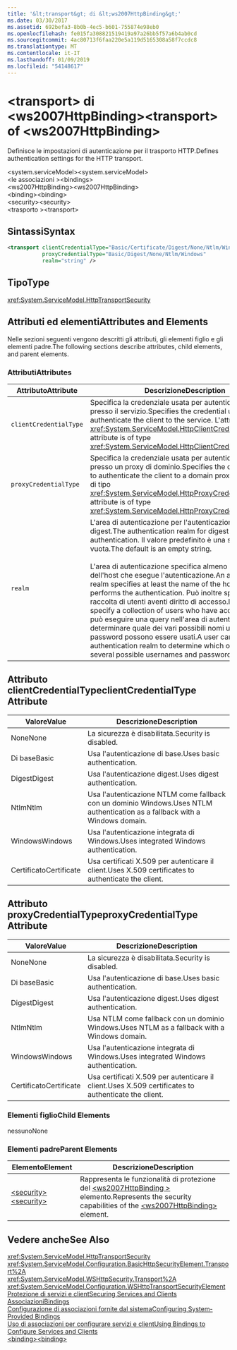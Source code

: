 ```yaml
---
title: '&lt;transport&gt; di &lt;ws2007HttpBinding&gt;'
ms.date: 03/30/2017
ms.assetid: 692befa3-8b0b-4ec5-b601-755874e98eb0
ms.openlocfilehash: fe015fa308821519419a97a26bb5f57a6b4ab0cd
ms.sourcegitcommit: 4ac80713f6faa220e5a119d5165308a58f7ccdc8
ms.translationtype: MT
ms.contentlocale: it-IT
ms.lasthandoff: 01/09/2019
ms.locfileid: "54148617"
---
```

# <a name="lttransportgt-of-ltws2007httpbindinggt"></a><span data-ttu-id="d3e59-102">&lt;transport&gt; di &lt;ws2007HttpBinding&gt;</span><span class="sxs-lookup"><span data-stu-id="d3e59-102">&lt;transport&gt; of &lt;ws2007HttpBinding&gt;</span></span>
<span data-ttu-id="d3e59-103">Definisce le impostazioni di autenticazione per il trasporto HTTP.</span><span class="sxs-lookup"><span data-stu-id="d3e59-103">Defines authentication settings for the HTTP transport.</span></span>  
  
 <span data-ttu-id="d3e59-104">\<system.serviceModel></span><span class="sxs-lookup"><span data-stu-id="d3e59-104">\<system.serviceModel></span></span>  
<span data-ttu-id="d3e59-105">\<le associazioni ></span><span class="sxs-lookup"><span data-stu-id="d3e59-105">\<bindings></span></span>  
<span data-ttu-id="d3e59-106">\<ws2007HttpBinding></span><span class="sxs-lookup"><span data-stu-id="d3e59-106">\<ws2007HttpBinding></span></span>  
<span data-ttu-id="d3e59-107">\<binding></span><span class="sxs-lookup"><span data-stu-id="d3e59-107">\<binding></span></span>  
<span data-ttu-id="d3e59-108">\<security></span><span class="sxs-lookup"><span data-stu-id="d3e59-108">\<security></span></span>  
<span data-ttu-id="d3e59-109">\<trasporto ></span><span class="sxs-lookup"><span data-stu-id="d3e59-109">\<transport></span></span>  
  
## <a name="syntax"></a><span data-ttu-id="d3e59-110">Sintassi</span><span class="sxs-lookup"><span data-stu-id="d3e59-110">Syntax</span></span>  
  
```xml  
<transport clientCredentialType="Basic/Certificate/Digest/None/Ntlm/Windows"
           proxyCredentialType="Basic/Digest/None/Ntlm/Windows"
           realm="string" />
```  
  
## <a name="type"></a><span data-ttu-id="d3e59-111">Tipo</span><span class="sxs-lookup"><span data-stu-id="d3e59-111">Type</span></span>  
 <xref:System.ServiceModel.HttpTransportSecurity>  
  
## <a name="attributes-and-elements"></a><span data-ttu-id="d3e59-112">Attributi ed elementi</span><span class="sxs-lookup"><span data-stu-id="d3e59-112">Attributes and Elements</span></span>  
 <span data-ttu-id="d3e59-113">Nelle sezioni seguenti vengono descritti gli attributi, gli elementi figlio e gli elementi padre.</span><span class="sxs-lookup"><span data-stu-id="d3e59-113">The following sections describe attributes, child elements, and parent elements.</span></span>  
  
### <a name="attributes"></a><span data-ttu-id="d3e59-114">Attributi</span><span class="sxs-lookup"><span data-stu-id="d3e59-114">Attributes</span></span>  
  
|<span data-ttu-id="d3e59-115">Attributo</span><span class="sxs-lookup"><span data-stu-id="d3e59-115">Attribute</span></span>|<span data-ttu-id="d3e59-116">Descrizione</span><span class="sxs-lookup"><span data-stu-id="d3e59-116">Description</span></span>|  
|---------------|-----------------|  
|`clientCredentialType`|<span data-ttu-id="d3e59-117">Specifica la credenziale usata per autenticare il client presso il servizio.</span><span class="sxs-lookup"><span data-stu-id="d3e59-117">Specifies the credential used to authenticate the client to the service.</span></span> <span data-ttu-id="d3e59-118">L'attributo è di tipo <xref:System.ServiceModel.HttpClientCredentialType>.</span><span class="sxs-lookup"><span data-stu-id="d3e59-118">This attribute is of type <xref:System.ServiceModel.HttpClientCredentialType>.</span></span>|  
|`proxyCredentialType`|<span data-ttu-id="d3e59-119">Specifica la credenziale usata per autenticare il client presso un proxy di dominio.</span><span class="sxs-lookup"><span data-stu-id="d3e59-119">Specifies the credential used to authenticate the client to a domain proxy.</span></span> <span data-ttu-id="d3e59-120">L'attributo è di tipo <xref:System.ServiceModel.HttpProxyCredentialType>.</span><span class="sxs-lookup"><span data-stu-id="d3e59-120">This attribute is of type <xref:System.ServiceModel.HttpProxyCredentialType>.</span></span>|  
|`realm`|<span data-ttu-id="d3e59-121">L'area di autenticazione per l'autenticazione di base o digest.</span><span class="sxs-lookup"><span data-stu-id="d3e59-121">The authentication realm for digest or basic authentication.</span></span> <span data-ttu-id="d3e59-122">Il valore predefinito è una stringa vuota.</span><span class="sxs-lookup"><span data-stu-id="d3e59-122">The default is an empty string.</span></span><br /><br /> <span data-ttu-id="d3e59-123">L'area di autenticazione specifica almeno il nome dell'host che esegue l'autenticazione.</span><span class="sxs-lookup"><span data-stu-id="d3e59-123">An authentication realm specifies at least the name of the host that performs the authentication.</span></span> <span data-ttu-id="d3e59-124">Può inoltre specificare una raccolta di utenti aventi diritto di accesso.</span><span class="sxs-lookup"><span data-stu-id="d3e59-124">It can also specify a collection of users who have access.</span></span> <span data-ttu-id="d3e59-125">Un utente può eseguire una query nell'area di autenticazione per determinare quale dei vari possibili nomi utente e password possono essere usati.</span><span class="sxs-lookup"><span data-stu-id="d3e59-125">A user can query the authentication realm to determine which one of the several possible usernames and passwords can be used.</span></span>|  
  
## <a name="clientcredentialtype-attribute"></a><span data-ttu-id="d3e59-126">Attributo clientCredentialType</span><span class="sxs-lookup"><span data-stu-id="d3e59-126">clientCredentialType Attribute</span></span>  
  
|<span data-ttu-id="d3e59-127">Valore</span><span class="sxs-lookup"><span data-stu-id="d3e59-127">Value</span></span>|<span data-ttu-id="d3e59-128">Descrizione</span><span class="sxs-lookup"><span data-stu-id="d3e59-128">Description</span></span>|  
|-----------|-----------------|  
|<span data-ttu-id="d3e59-129">None</span><span class="sxs-lookup"><span data-stu-id="d3e59-129">None</span></span>|<span data-ttu-id="d3e59-130">La sicurezza è disabilitata.</span><span class="sxs-lookup"><span data-stu-id="d3e59-130">Security is disabled.</span></span>|  
|<span data-ttu-id="d3e59-131">Di base</span><span class="sxs-lookup"><span data-stu-id="d3e59-131">Basic</span></span>|<span data-ttu-id="d3e59-132">Usa l'autenticazione di base.</span><span class="sxs-lookup"><span data-stu-id="d3e59-132">Uses basic authentication.</span></span>|  
|<span data-ttu-id="d3e59-133">Digest</span><span class="sxs-lookup"><span data-stu-id="d3e59-133">Digest</span></span>|<span data-ttu-id="d3e59-134">Usa l'autenticazione digest.</span><span class="sxs-lookup"><span data-stu-id="d3e59-134">Uses digest authentication.</span></span>|  
|<span data-ttu-id="d3e59-135">Ntlm</span><span class="sxs-lookup"><span data-stu-id="d3e59-135">Ntlm</span></span>|<span data-ttu-id="d3e59-136">Usa l'autenticazione NTLM come fallback con un dominio Windows.</span><span class="sxs-lookup"><span data-stu-id="d3e59-136">Uses NTLM authentication as a fallback with a Windows domain.</span></span>|  
|<span data-ttu-id="d3e59-137">Windows</span><span class="sxs-lookup"><span data-stu-id="d3e59-137">Windows</span></span>|<span data-ttu-id="d3e59-138">Usa l'autenticazione integrata di Windows.</span><span class="sxs-lookup"><span data-stu-id="d3e59-138">Uses integrated Windows authentication.</span></span>|  
|<span data-ttu-id="d3e59-139">Certificato</span><span class="sxs-lookup"><span data-stu-id="d3e59-139">Certificate</span></span>|<span data-ttu-id="d3e59-140">Usa certificati X.509 per autenticare il client.</span><span class="sxs-lookup"><span data-stu-id="d3e59-140">Uses X.509 certificates to authenticate the client.</span></span>|  
  
## <a name="proxycredentialtype-attribute"></a><span data-ttu-id="d3e59-141">Attributo proxyCredentialType</span><span class="sxs-lookup"><span data-stu-id="d3e59-141">proxyCredentialType Attribute</span></span>  
  
|<span data-ttu-id="d3e59-142">Valore</span><span class="sxs-lookup"><span data-stu-id="d3e59-142">Value</span></span>|<span data-ttu-id="d3e59-143">Descrizione</span><span class="sxs-lookup"><span data-stu-id="d3e59-143">Description</span></span>|  
|-----------|-----------------|  
|<span data-ttu-id="d3e59-144">None</span><span class="sxs-lookup"><span data-stu-id="d3e59-144">None</span></span>|<span data-ttu-id="d3e59-145">La sicurezza è disabilitata.</span><span class="sxs-lookup"><span data-stu-id="d3e59-145">Security is disabled.</span></span>|  
|<span data-ttu-id="d3e59-146">Di base</span><span class="sxs-lookup"><span data-stu-id="d3e59-146">Basic</span></span>|<span data-ttu-id="d3e59-147">Usa l'autenticazione di base.</span><span class="sxs-lookup"><span data-stu-id="d3e59-147">Uses basic authentication.</span></span>|  
|<span data-ttu-id="d3e59-148">Digest</span><span class="sxs-lookup"><span data-stu-id="d3e59-148">Digest</span></span>|<span data-ttu-id="d3e59-149">Usa l'autenticazione digest.</span><span class="sxs-lookup"><span data-stu-id="d3e59-149">Uses digest authentication.</span></span>|  
|<span data-ttu-id="d3e59-150">Ntlm</span><span class="sxs-lookup"><span data-stu-id="d3e59-150">Ntlm</span></span>|<span data-ttu-id="d3e59-151">Usa NTLM come fallback con un dominio Windows.</span><span class="sxs-lookup"><span data-stu-id="d3e59-151">Uses NTLM as a fallback with a Windows domain.</span></span>|  
|<span data-ttu-id="d3e59-152">Windows</span><span class="sxs-lookup"><span data-stu-id="d3e59-152">Windows</span></span>|<span data-ttu-id="d3e59-153">Usa l'autenticazione integrata di Windows.</span><span class="sxs-lookup"><span data-stu-id="d3e59-153">Uses integrated Windows authentication.</span></span>|  
|<span data-ttu-id="d3e59-154">Certificato</span><span class="sxs-lookup"><span data-stu-id="d3e59-154">Certificate</span></span>|<span data-ttu-id="d3e59-155">Usa certificati X.509 per autenticare il client.</span><span class="sxs-lookup"><span data-stu-id="d3e59-155">Uses X.509 certificates to authenticate the client.</span></span>|  
  
### <a name="child-elements"></a><span data-ttu-id="d3e59-156">Elementi figlio</span><span class="sxs-lookup"><span data-stu-id="d3e59-156">Child Elements</span></span>  
 <span data-ttu-id="d3e59-157">nessuno</span><span class="sxs-lookup"><span data-stu-id="d3e59-157">None</span></span>  
  
### <a name="parent-elements"></a><span data-ttu-id="d3e59-158">Elementi padre</span><span class="sxs-lookup"><span data-stu-id="d3e59-158">Parent Elements</span></span>  
  
|<span data-ttu-id="d3e59-159">Elemento</span><span class="sxs-lookup"><span data-stu-id="d3e59-159">Element</span></span>|<span data-ttu-id="d3e59-160">Descrizione</span><span class="sxs-lookup"><span data-stu-id="d3e59-160">Description</span></span>|  
|-------------|-----------------|  
|[<span data-ttu-id="d3e59-161">\<security></span><span class="sxs-lookup"><span data-stu-id="d3e59-161">\<security></span></span>](../../../../../docs/framework/configure-apps/file-schema/wcf/security-of-ws2007httpbinding.md)|<span data-ttu-id="d3e59-162">Rappresenta le funzionalità di protezione del [ \<ws2007HttpBinding >](../../../../../docs/framework/configure-apps/file-schema/wcf/ws2007httpbinding.md) elemento.</span><span class="sxs-lookup"><span data-stu-id="d3e59-162">Represents the security capabilities of the [\<ws2007HttpBinding>](../../../../../docs/framework/configure-apps/file-schema/wcf/ws2007httpbinding.md) element.</span></span>|  
  
## <a name="see-also"></a><span data-ttu-id="d3e59-163">Vedere anche</span><span class="sxs-lookup"><span data-stu-id="d3e59-163">See Also</span></span>  
 <xref:System.ServiceModel.HttpTransportSecurity>  
 <xref:System.ServiceModel.Configuration.BasicHttpSecurityElement.Transport%2A>  
 <xref:System.ServiceModel.WSHttpSecurity.Transport%2A>  
 <xref:System.ServiceModel.Configuration.WSHttpTransportSecurityElement>  
 [<span data-ttu-id="d3e59-164">Protezione di servizi e client</span><span class="sxs-lookup"><span data-stu-id="d3e59-164">Securing Services and Clients</span></span>](../../../../../docs/framework/wcf/feature-details/securing-services-and-clients.md)  
 [<span data-ttu-id="d3e59-165">Associazioni</span><span class="sxs-lookup"><span data-stu-id="d3e59-165">Bindings</span></span>](../../../../../docs/framework/wcf/bindings.md)  
 [<span data-ttu-id="d3e59-166">Configurazione di associazioni fornite dal sistema</span><span class="sxs-lookup"><span data-stu-id="d3e59-166">Configuring System-Provided Bindings</span></span>](../../../../../docs/framework/wcf/feature-details/configuring-system-provided-bindings.md)  
 [<span data-ttu-id="d3e59-167">Uso di associazioni per configurare servizi e client</span><span class="sxs-lookup"><span data-stu-id="d3e59-167">Using Bindings to Configure Services and Clients</span></span>](../../../../../docs/framework/wcf/using-bindings-to-configure-services-and-clients.md)  
 [<span data-ttu-id="d3e59-168">\<binding></span><span class="sxs-lookup"><span data-stu-id="d3e59-168">\<binding></span></span>](../../../../../docs/framework/misc/binding.md)
